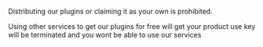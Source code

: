 Distributing our plugins or claiming it as your own is prohibited.

Using other services to get our plugins for free will get your product use key will be terminated and you wont be able to use our services
